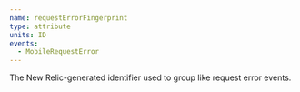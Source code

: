 ```yaml
---
name: requestErrorFingerprint
type: attribute
units: ID
events:
  - MobileRequestError
---
```


The New Relic-generated identifier used to group like request error events.